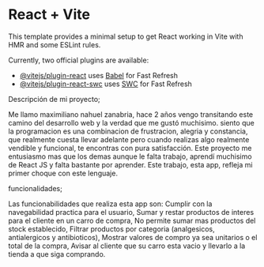 # React + Vite

This template provides a minimal setup to get React working in Vite with HMR and some ESLint rules.

Currently, two official plugins are available:

- [@vitejs/plugin-react](https://github.com/vitejs/vite-plugin-react/blob/main/packages/plugin-react/README.md) uses [Babel](https://babeljs.io/) for Fast Refresh
- [@vitejs/plugin-react-swc](https://github.com/vitejs/vite-plugin-react-swc) uses [SWC](https://swc.rs/) for Fast Refresh


Descripción de mi proyecto;

Me llamo maximiliano nahuel zanabria, hace 2 años vengo transitando este camino del desarrollo web y la verdad que me gustó muchisimo. siento que la programacion es una combinacion de frustracion, alegria y constancia, que realmente cuesta llevar adelante pero cuando realizas algo realmente vendible y funcional, te encontras con pura satisfacción. 
Este proyecto me entusiasmo mas que los demas aunque le falta trabajo, aprendí muchisimo de React JS y falta bastante por aprender. Este trabajo, esta app, refleja mi primer choque con este lenguaje.


funcionalidades;

Las funcionabilidades que realiza esta app son: 
Cumplir con la navegabilidad practica para el usuario, 
Sumar y restar productos de interes para el cliente en un carro de compra, 
No permite sumar mas productos del stock establecido, 
Filtrar productos por categoria (analgesicos, antialergicos y antibioticos), 
Mostrar valores de compro ya sea unitarios o el total de la compra,
Avisar al cliente que su carro esta vacio y llevarlo a la tienda a que siga comprando.


